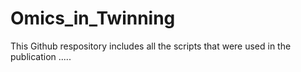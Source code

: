 # Omics_in_Twinning
This Github respository includes all the scripts that were used in the publication .....
